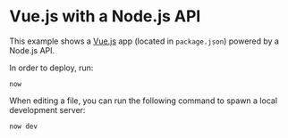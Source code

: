 # Vue.js with a Node.js API

This example shows a [Vue.js](https://vuejs.org/) app (located in `package.json`) powered by a Node.js API.

In order to deploy, run:

```
now
```

When editing a file, you can run the following command to spawn a local development server:

```
now dev
```
